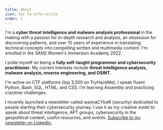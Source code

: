 ```yaml
---
title: About
icon: fas fa-info-circle
order: 1
---
```


I'm a **cyber threat intelligence and malware analysis professional** in the making with a passion for in-depth research and analysis, an obsession for discovering patterns, and over 10 years of experience in translating technical concepts into compelling written and multimedia content. I'm enrolled in the SANS Women's Immersion Academy 2022.

I pride myself on being a **fully self-taught programmer and cybersecurity practitioner.** My current interests include **threat intelligence analysis, malware analysis, reverse engineering, and OSINT.**

I'm active on CTF platforms (top 3,500 on TryHackMe). I speak fluent Python, Bash, SQL, HTML, and CSS. I'm learning Assembly and practicing crackme challenges.

I recently launched a newsletter called wannaCYbeR (security) dedicated to people starting their cybersecurity journey. I use it as my creative outlet to speak about threat intelligence, APT groups, cybersecurity in the geopolitical context, useful resources, and events. [Subscribe to my newsletter on LinkedIn.](https://www.linkedin.com/newsletters/wannacyber-security-6897386553828855808)
